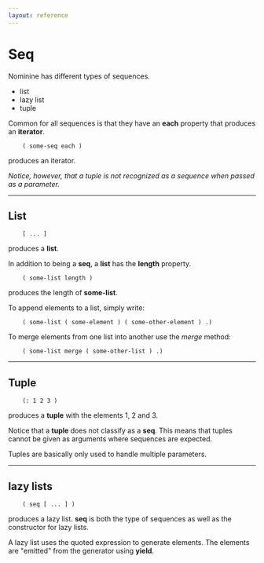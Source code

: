 ```yaml
---
layout: reference
---
```


Seq
===

Nominine has different types of sequences.
 - list
 - lazy list
 - tuple

Common for all sequences is that they have an **each** property that produces an **iterator**.

        ( some-seq each )

produces an iterator.

*Notice, however, that a tuple is not recognized as a sequence when passed as a parameter.*

<hr>

List
----

        [ ... ]

produces a **list**.

In addition to being a **seq**, a **list** has the **length** property.

        ( some-list length )

produces the length of **some-list**.

To append elements to a list, simply write:

        ( some-list ( some-element ) ( some-other-element ) .)

To merge elements from one list into another use the *merge* method:

        ( some-list merge ( some-other-list ) .)

<hr>

Tuple
-----

        (: 1 2 3 )

produces a **tuple** with the elements 1, 2 and 3.

Notice that a **tuple** does not classify as a **seq**.
This means that tuples cannot be given as arguments where sequences are expected.

Tuples are basically only used to handle multiple parameters.

<hr>

lazy lists
----------

        ( seq [ ... ] )

produces a lazy list.
**seq** is both the type of sequences as well as the constructor for lazy lists.

A lazy list uses the quoted expression to generate elements.
The elements are "emitted" from the generator using **yield**.


